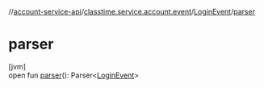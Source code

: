 //[account-service-api](../../../index.md)/[classtime.service.account.event](../index.md)/[LoginEvent](index.md)/[parser](parser.md)

# parser

[jvm]\
open fun [parser](parser.md)(): Parser&lt;[LoginEvent](index.md)&gt;
